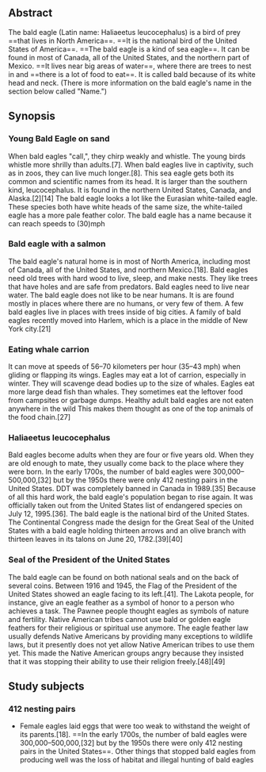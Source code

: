 ## Abstract

The bald eagle (Latin name: Haliaeetus leucocephalus) is a bird of prey ==that lives in North America==. ==It is the national bird of the United States of America==. ==The bald eagle is a kind of sea eagle==. It can be found in most of Canada, all of the United States, and the northern part of Mexico. ==It lives near big areas of water==, where there are trees to nest in and ==there is a lot of food to eat==. It is called bald because of its white head and neck. (There is more information on the bald eagle's name in the section below called "Name.")

## Synopsis

### Young Bald Eagle on sand

When bald eagles "call,", they chirp weakly and whistle. The young birds whistle more shrilly than adults.[7].
When bald eagles live in captivity, such as in zoos, they can live much longer.[8].
This sea eagle gets both its common and scientific names from its head.
It is larger than the southern kind, leucocephalus.
It is found in the northern United States, Canada, and Alaska.[2][14] The bald eagle looks a lot like the Eurasian white-tailed eagle.
These species both have white heads of the same size, the white-tailed eagle has a more pale feather color.
The bald eagle has a name because it can reach speeds to (30)mph

### Bald eagle with a salmon

The bald eagle's natural home is in most of North America, including most of Canada, all of the United States, and northern Mexico.[18].
Bald eagles need old trees with hard wood to live, sleep, and make nests.
They like trees that have holes and are safe from predators.
Bald eagles need to live near water.
The bald eagle does not like to be near humans.
It is are found mostly in places where there are no humans, or very few of them.
A few bald eagles live in places with trees inside of big cities.
A family of bald eagles recently moved into Harlem, which is a place in the middle of New York city.[21]

### Eating whale carrion

It can move at speeds of 56–70 kilometers per hour (35–43 mph) when gliding or flapping its wings.
Eagles may eat a lot of carrion, especially in winter.
They will scavenge dead bodies up to the size of whales.
Eagles eat more large dead fish than whales.
They sometimes eat the leftover food from campsites or garbage dumps.
Healthy adult bald eagles are not eaten anywhere in the wild
This makes them thought as one of the top animals of the food chain.[27]

### Haliaeetus leucocephalus

Bald eagles become adults when they are four or five years old. When they are old enough to mate, they usually come back to the place where they were born.
In the early 1700s, the number of bald eagles were 300,000–500,000,[32] but by the 1950s there were only 412 nesting pairs in the United States.
DDT was completely banned in Canada in 1989.[35]
Because of all this hard work, the bald eagle's population began to rise again.
It was officially taken out from the United States list of endangered species on July 12, 1995.[36].
The bald eagle is the national bird of the United States.
The Continental Congress made the design for the Great Seal of the United States with a bald eagle holding thirteen arrows and an olive branch with thirteen leaves in its talons on June 20, 1782.[39][40]

### Seal of the President of the United States

The bald eagle can be found on both national seals and on the back of several coins. Between 1916 and 1945, the Flag of the President of the United States showed an eagle facing to its left.[41].
The Lakota people, for instance, give an eagle feather as a symbol of honor to a person who achieves a task.
The Pawnee people thought eagles as symbols of nature and fertility.
Native American tribes cannot use bald or golden eagle feathers for their religious or spiritual use anymore.
The eagle feather law usually defends Native Americans by providing many exceptions to wildlife laws, but it presently does not yet allow Native American tribes to use them yet.
This made the Native American groups angry because they insisted that it was stopping their ability to use their religion freely.[48][49]

## Study subjects

### 412 nesting pairs

- Female eagles laid eggs that were too weak to withstand the weight of its parents.[18]. ==In the early 1700s, the number of bald eagles were 300,000–500,000,[32] but by the 1950s there were only 412 nesting pairs in the United States==. Other things that stopped bald eagles from producing well was the loss of habitat and illegal hunting of bald eagles
